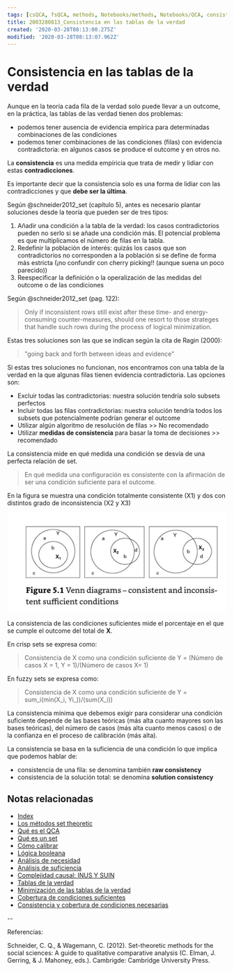 ```yaml
---
tags: [csQCA, fsQCA, methods, Notebooks/methods, Notebooks/QCA, consistency]
title: 2003280813_Consistencia en las tablas de la verdad
created: '2020-03-28T08:13:00.275Z'
modified: '2020-03-28T08:13:07.962Z'
---
```


# Consistencia en las tablas de la verdad

Aunque en la teoría cada fila de la verdad solo puede llevar a un outcome, en la práctica, las tablas de las verdad tienen dos problemas:

- podemos tener ausencia de evidencia empírica para determinadas combinaciones de las condiciones
- podemos tener combinaciones de las condiciones (filas) con evidencia contradictoria: en algunos casos se produce el outcome y en otros no.

La **consistencia** es una medida empíricia que trata de medir y lidiar con estas **contradicciones**.

Es importante decir que la consistencia solo es una forma de lidiar con las contradicciones y que **debe ser la última**.

Según @schneider2012_set (capítulo 5), antes es necesario plantar soluciones desde la teoría que pueden ser de tres tipos:

1. Añadir una condición a la tabla de la verdad: los casos contradictorios pueden no serlo si se añade una condición más. El potencial problema es que multiplicamos el número de filas en la tabla.
2. Redefinir la población de interés: quizás los casos que son contradictorios no corresponden a la población si se define de forma más estricta (¡no confundir con cherry picking!! (aunque suena un poco parecido))
3. Reespecificar la definición o la operalización de las medidas del outcome o de las condiciones

Según @schneider2012_set (pag. 122):

> Only if inconsistent rows still exist after these time- and energy-consuming counter-measures, should one resort to those strateges that handle such rows during the process of logical minimization.

Estas tres soluciones son las que se indican según la cita de Ragin (2000):

> "going back and forth between ideas and evidence"

Si estas tres soluciones no funcionan, nos encontramos con una tabla de la verdad en la que algunas filas tienen evidencia contradictoria. Las opciones son:

- Excluir todas las contradictorias: nuestra solución tendría solo subsets perfectos
- Incluir todas las filas contradictorias: nuestra solución tendría todos los subsets que potencialmente podrían generar el outcome
- Utilizar algún algoritmo de resolución de filas >> No recomendado
- Utilizar **medidas de consistencia** para basar la toma de decisiones >> recomendado

La consistencia mide en qué medida una condición se desvía de una perfecta relación de set.

> En qué medida una configuración es consistente con la afirmación de ser una condición suficiente para el outcome.

En la figura se muestra una condición totalmente consistente (X1) y dos con distintos grado de inconsistencia (X2 y X3)

![consistencia_suficientes](2003280813_consistencia_suficientes.jpg)

La consistencia de las condiciones suficientes mide el porcentaje en el que se cumple el outcome del total de **X**. 

En crisp sets se expresa como:

> Consistencia de X como una condición suficiente de Y = (Número de casos X = 1, Y = 1)/(Número de casos X= 1)

En fuzzy sets se expresa como:

> Consistencia de X como una condición suficiente de Y = sum_i(min(X_i, Yi_))/(sum(X_i))

La consistencia mínima que debemos exigir para considerar una condición suficiente depende de las bases teóricas (más alta cuanto mayores son las bases teóricas), del número de casos (más alta cuanto menos casos) o de la confianza en el proceso de calibración (más alta).

La consistencia se basa en la suficiencia de una condición lo que implica que podemos hablar de:

- consistencia de una fila: se denomina también **raw consistency**
- consistencia de la solución total: se denomina **solution consistency**

## Notas relacionadas

- [Index](_2003101705_index.md)
- [Los métodos set theoretic](2003212003_set_theoretic_methods.md)
- [Qué es el QCA](2003212024_qca_descripcion.md)
- [Qué es un set](2003221713_setdefinition_qca.md)
- [Cómo calibrar](2003221733_calibracion_sets.md)
- [Lógica booleana](2003231138_operaciones_boleanas.md)
- [Análisis de necesidad](2003241901_condicionnecesidadqca.md)
- [Análisis de suficiencia](2003241628_analisissuficiencia_qca.md)
- [Complejidad causal: INUS Y SUIN](2003250705_causalcomplexity.md)
- [Tablas de la verdad](2003261610_minimizacion_tabladelaverdad.md)
- [Minimización de las tablas de la verdad](2003261610_minimizacion_tabladelaverdad.md)
- [Cobertura de condiciones suficientes](2003280911_cobertura_solucionsuficiente.md)
- [Consistencia y cobertura de condiciones necesarias](2003290828_consistencia_cobertura_condiciones_necesarias.md)

--

Referencias:

Schneider, C. Q., & Wagemann, C. (2012). Set-theoretic methods for the social sciences: A guide to qualitative comparative analysis (C. Elman, J. Gerring, & J. Mahoney, eds.). Cambrigde: Cambridge University Press.